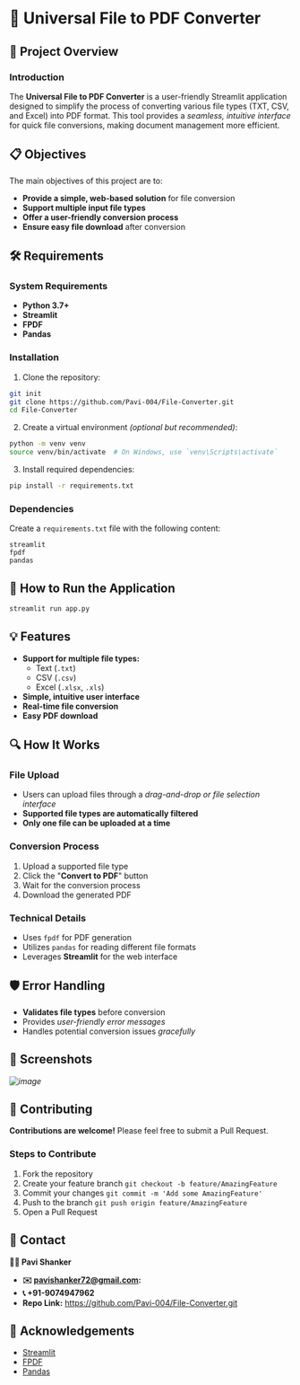 # 📄 Universal File to PDF Converter

## 🌟 Project Overview

### Introduction
The **Universal File to PDF Converter** is a user-friendly Streamlit application designed to simplify the process of converting various file types (TXT, CSV, and Excel) into PDF format. This tool provides a *seamless, intuitive interface* for quick file conversions, making document management more efficient.

## 📋 Objectives
The main objectives of this project are to:
- **Provide a simple, web-based solution** for file conversion
- **Support multiple input file types**
- **Offer a user-friendly conversion process**
- **Ensure easy file download** after conversion

## 🛠 Requirements

### System Requirements
- **Python 3.7+**
- **Streamlit**
- **FPDF**
- **Pandas**

### Installation

1. Clone the repository:
```bash
git init
git clone https://github.com/Pavi-004/File-Converter.git
cd File-Converter
```

2. Create a virtual environment *(optional but recommended)*:
```bash
python -m venv venv
source venv/bin/activate  # On Windows, use `venv\Scripts\activate`
```

3. Install required dependencies:
```bash
pip install -r requirements.txt
```

### Dependencies
Create a `requirements.txt` file with the following content:
```
streamlit
fpdf
pandas
```

## 🚀 How to Run the Application

```bash
streamlit run app.py
```

## 💡 Features
- **Support for multiple file types:**
  - Text (`.txt`)
  - CSV (`.csv`)
  - Excel (`.xlsx`, `.xls`)
- **Simple, intuitive user interface**
- **Real-time file conversion**
- **Easy PDF download**

## 🔍 How It Works

### File Upload
- Users can upload files through a *drag-and-drop or file selection interface*
- **Supported file types are automatically filtered**
- **Only one file can be uploaded at a time**

### Conversion Process
1. Upload a supported file type
2. Click the "**Convert to PDF**" button
3. Wait for the conversion process
4. Download the generated PDF

### Technical Details
- Uses `fpdf` for PDF generation
- Utilizes `pandas` for reading different file formats
- Leverages **Streamlit** for the web interface

## 🛡 Error Handling
- **Validates file types** before conversion
- Provides *user-friendly error messages*
- Handles potential conversion issues *gracefully*

## 📸 Screenshots
*![image](https://github.com/user-attachments/assets/892073c0-5eec-41be-bdd4-36a0be6724dd)*


## 🤝 Contributing
**Contributions are welcome!** Please feel free to submit a Pull Request.

### Steps to Contribute
1. Fork the repository
2. Create your feature branch `git checkout -b feature/AmazingFeature`
3. Commit your changes `git commit -m 'Add some AmazingFeature'`
4. Push to the branch `git push origin feature/AmazingFeature`
5. Open a Pull Request


## 👥 Contact
**🧑‍🎓 Pavi Shanker**
- **✉️ pavishanker72@gmail.com:**
- **📞 +91-9074947962**
- **Repo Link:** https://github.com/Pavi-004/File-Converter.git

## 🙏 Acknowledgements
- [Streamlit](https://streamlit.io/)
- [FPDF](https://pyfpdf.readthedocs.io/)
- [Pandas](https://pandas.pydata.org/)
